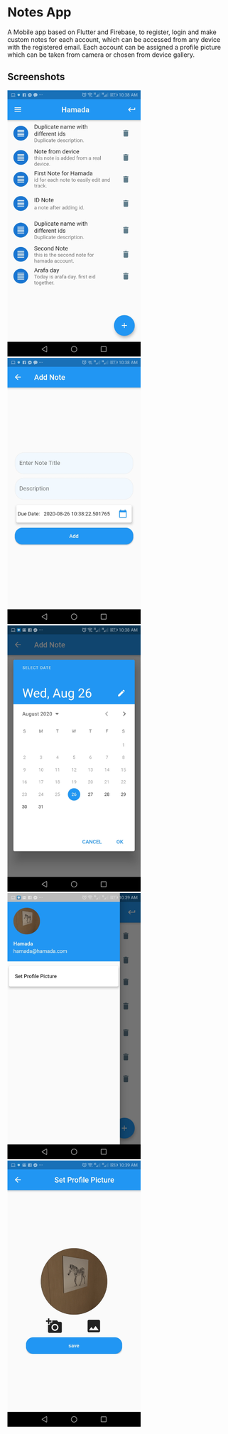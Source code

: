 # Notes App

A Mobile app based on Flutter and Firebase, to register, login and make custom notes for each account, which can be accessed from any device with the registered email.
Each account can be assigned a profile picture which can be taken from camera or chosen from device gallery.

## Screenshots
<img src="screenshots/tasks.jpg" width="300">  <img src="screenshots/addNote.jpg" width="300">  <img src="screenshots/date.jpg" width="300">  <img src="screenshots/drawer.jpg" width="300">  <img src="screenshots/picture.jpg" width="300"> 
